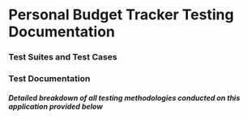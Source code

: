 # Personal Budget Tracker Testing Documentation

### Test Suites and Test Cases

### Test Documentation
##### Detailed breakdown of all testing methodologies conducted on this application provided below
